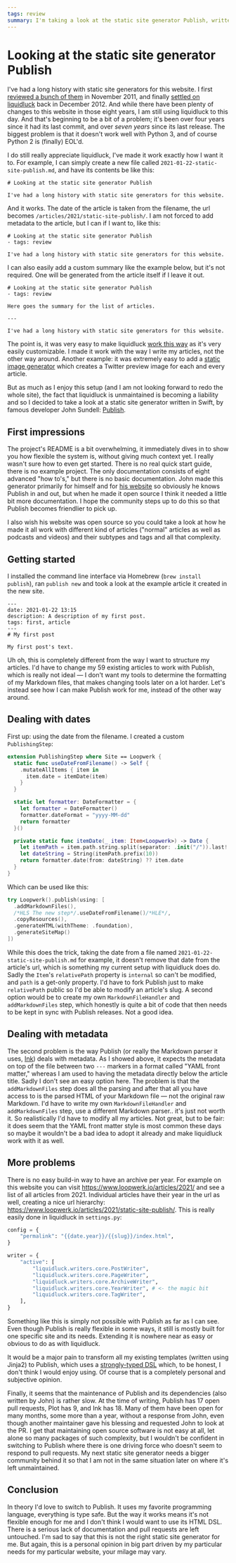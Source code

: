 ```yaml
---
tags: review
summary: I'm taking a look at the static site generator Publish, written in Swift.
---
```


# Looking at the static site generator Publish
I've had a long history with static site generators for this website. I first [reviewed a bunch of them](/articles/2011/playing-around-static-site-generators/) in November 2011, and finally [settled on liquidluck](/articles/2012/new-static-website/) back in December 2012. And while there have been plenty of changes to this website in those eight years, I am still using liquidluck to this day. And that's beginning to be a bit of a problem; it's been over four years since it had its last commit, and over *seven years* since its last release. The biggest problem is that it doesn't work well with Python 3, and of course Python 2 is (finally) EOL'd.

I do still really appreciate liquidluck, I've made it work exactly how I want it to. For example, I can simply create a new file called `2021-01-22-static-site-publish.md`, and have its contents be like this:

```
# Looking at the static site generator Publish

I've had a long history with static site generators for this website.
```

And it works. The date of the article is taken from the filename, the url becomes `/articles/2021/static-site-publish/`. I am not forced to add metadata to the article, but I can if I want to, like this:

```
# Looking at the static site generator Publish
- tags: review

I've had a long history with static site generators for this website.
```

I can also easily add a custom summary like the example below, but it's not required. One will be generated from the article itself if I leave it out.

```
# Looking at the static site generator Publish
- tags: review

Here goes the summary for the list of articles.

---

I've had a long history with static site generators for this website.
```

The point is, it was very easy to make liquidluck [work this way](https://github.com/loopwerk/loopwerk.io/blob/master/MarkdownReader.py) as it's very easily customizable. I made it work with the way I write my articles, not the other way around. Another example: it was extremely easy to add a [static image generator](https://github.com/loopwerk/loopwerk.io/blob/master/ImageWriter/__init__.py) which creates a Twitter preview image for each and every article.

But as much as I enjoy this setup (and I am not looking forward to redo the whole site), the fact that liquidluck is unmaintained is becoming a liability and so I decided to take a look at a static site generator written in Swift, by famous developer John Sundell: [Publish](https://github.com/johnsundell/publish).

## First impressions
The project's README is a bit overwhelming, it immediately dives in to show you how flexible the system is, without giving much context yet. I really wasn't sure how to even get started. There is no real quick start guide, there is no example project. The only documentation consists of eight advanced "how to's," but there is no basic documentation. John made this generator primarily for himself and for [his website](https://swiftbysundell.com) so obviously he knows Publish in and out, but when he made it open source I think it needed a little bit more documentation. I hope the community steps up to do this so that Publish becomes friendlier to pick up.

I also wish his website was open source so you could take a look at how he made it all work with different kind of articles ("normal" articles as well as podcasts and videos) and their subtypes and tags and all that complexity.

## Getting started
I installed the command line interface via Homebrew (`brew install publish`), ran `publish new` and took a look at the example article it created in the new site.

```
---
date: 2021-01-22 13:15
description: A description of my first post.
tags: first, article
---
# My first post

My first post's text.
```

Uh oh, this is completely different from the way I want to structure my articles. I'd have to change my 59 existing articles to work with Publish, which is really not ideal — I don't want my tools to determine the formatting of my Markdown files, that makes changing tools later on a lot harder. Let's instead see how I can make Publish work for me, instead of the other way around.

## Dealing with dates
First up: using the date from the filename. I created a custom `PublishingStep`:

``` swift
extension PublishingStep where Site == Loopwerk {
  static func useDateFromFilename() -> Self {
    .mutateAllItems { item in
      item.date = itemDate(item)
    }
  }

  static let formatter: DateFormatter = {
    let formatter = DateFormatter()
    formatter.dateFormat = "yyyy-MM-dd"
    return formatter
  }()

  private static func itemDate(_ item: Item<Loopwerk>) -> Date {
    let itemPath = item.path.string.split(separator: .init("/")).last!
    let dateString = String(itemPath.prefix(10))
    return formatter.date(from: dateString) ?? item.date
  }
}
```

Which can be used like this:

``` swift
try Loopwerk().publish(using: [
  .addMarkdownFiles(),
  /*HLS The new step*/.useDateFromFilename()/*HLE*/,
  .copyResources(),
  .generateHTML(withTheme: .foundation),
  .generateSiteMap()
])
```

While this does the trick, taking the date from a file named `2021-01-22-static-site-publish.md` for example, it doesn't remove that date from the article's url, which is something my current setup with liquidluck does do. Sadly the `Item`'s `relativePath` property is `internal` so can't be modified, and `path` is a get-only property. I'd have to fork Publish just to make `relativePath` public so I'd be able to modify an article's slug. A second option would be to create my own `MarkdownFileHandler` and `addMarkdownFiles` step, which honestly is quite a bit of code that then needs to be kept in sync with Publish releases. Not a good idea.

## Dealing with metadata
The second problem is the way Publish (or really the Markdown parser it uses, [Ink](https://github.com/JohnSundell/Ink)) deals with metadata. As I showed above, it expects the metadata on top of the file between two `---` markers in a format called "YAML front matter," whereas I am used to having the metadata directly below the article title. Sadly I don't see an easy option here. The problem is that the `addMarkdownFiles` step does all the parsing and after that all you have access to is the parsed HTML of your Markdown file — not the original raw Markdown. I'd have to write my own `MarkdownFileHandler` and `addMarkdownFiles` step, use a different Markdown parser.. it's just not worth it. So realistically I'd have to modify all my articles. Not great, but to be fair: it does seem that the YAML front matter style is most common these days so maybe it wouldn't be a bad idea to adopt it already and make liquidluck work with it as well.

## More problems
There is no easy build-in way to have an archive per year. For example on this website you can visit https://www.loopwerk.io/articles/2021/ and see a list of all articles from 2021. Individual articles have their year in the url as well, creating a nice url hierarchy: https://www.loopwerk.io/articles/2021/static-site-publish/. This is really easily done in liquidluck in `settings.py`:

``` python
config = {
    "permalink": "{{date.year}}/{{slug}}/index.html",
}

writer = {
    "active": [
        "liquidluck.writers.core.PostWriter",
        "liquidluck.writers.core.PageWriter",
        "liquidluck.writers.core.ArchiveWriter",
        "liquidluck.writers.core.YearWriter", # <- the magic bit
        "liquidluck.writers.core.TagWriter",
    ],
}
```

Something like this is simply not possible with Publish as far as I can see. Even though Publish is really flexible in some ways, it still is mostly built for one specific site and its needs. Extending it is nowhere near as easy or obvious to do as with liquidluck.

It would be a major pain to transform all my existing templates (written using Jinja2) to Publish, which uses a [strongly-typed DSL](https://github.com/JohnSundell/Publish/blob/master/Sources/Publish/API/Theme%2BFoundation.swift#L64-L85) which, to be honest, I don't think I would enjoy using. Of course that is a completely personal and subjective opinion.

Finally, it seems that the maintenance of Publish and its dependencies (also written by John) is rather slow. At the time of writing, Publish has 17 open pull requests, Plot has 9, and Ink has 18. Many of them have been open for many months, some more than a year, without a response from John, even though another maintainer gave his blessing and requested John to look at the PR. I get that maintaining open source software is not easy at all, let alone so many packages of such complexity, but I wouldn't be confident in switching to Publish where there is one driving force who doesn't seem to respond to pull requests. My next static site generator needs a bigger community behind it so that I am not in the same situation later on where it's left unmaintained.

## Conclusion
In theory I'd love to switch to Publish. It uses my favorite programming language, everything is type safe. But the way it works means it's not flexible enough for me and I don't think I would want to use its HTML DSL. There is a serious lack of documentation and pull requests are left untouched. I'm sad to say that this is not the right static site generator for me. But again, this is a personal opinion in big part driven by my particular needs for my particular website, your milage may vary.
